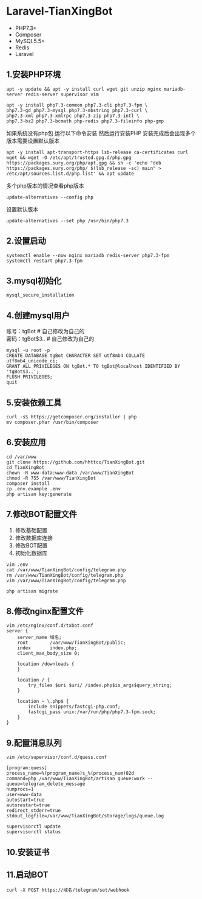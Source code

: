 # **Laravel-TianXingBot**

- PHP7.3+
- Composer
- MySQL5.5+
- Redis
- Laravel

## 1.安装PHP环境
```
apt -y update && apt -y install curl wget git unzip nginx mariadb-server redis-server supervisor vim
```

```
apt -y install php7.3-common php7.3-cli php7.3-fpm \
php7.3-gd php7.3-mysql php7.3-mbstring php7.3-curl \
php7.3-xml php7.3-xmlrpc php7.3-zip php7.3-intl \
php7.3-bz2 php7.3-bcmath php-redis php7.3-fileinfo php-gmp
```

如果系统没有php包 运行以下命令安装 然后运行安装PHP 安装完成后会出现多个版本需要设置默认版本
```
apt -y install apt-transport-https lsb-release ca-certificates curl wget && wget -O /etc/apt/trusted.gpg.d/php.gpg https://packages.sury.org/php/apt.gpg && sh -c 'echo "deb https://packages.sury.org/php/ $(lsb_release -sc) main" > /etc/apt/sources.list.d/php.list' && apt update
```

多个php版本的情况查看php版本
```
update-alternatives --config php
```

设置默认版本
```
update-alternatives --set php /usr/bin/php7.3
```

## 2.设置启动
```
systemctl enable --now nginx mariadb redis-server php7.3-fpm
systemctl restart php7.3-fpm
```

## 3.mysql初始化
```
mysql_secure_installation
```

## 4.创建mysql用户
账号：tgBot     # 自己修改为自己的  
密码：tgBot$3.. # 自己修改为自己的
```
mysql -u root -p
CREATE DATABASE tgBot CHARACTER SET utf8mb4 COLLATE utf8mb4_unicode_ci;
GRANT ALL PRIVILEGES ON tgBot.* TO tgBot@localhost IDENTIFIED BY 'tgBot$3..';
FLUSH PRIVILEGES;
quit
```

## 5.安装依赖工具
```
curl -sS https://getcomposer.org/installer | php
mv composer.phar /usr/bin/composer
```

## 6.安装应用
```
cd /var/www
git clone https://github.com/hhttco/TianXingBot.git
cd TianXingBot
chown -R www-data:www-data /var/www/TianXingBot
chmod -R 755 /var/www/TianXingBot
composer install
cp .env.example .env
php artisan key:generate
```

## 7.修改BOT配置文件
1) 修改基础配置  
2) 修改数据库连接  
3) 修改BOT配置  
4) 初始化数据库  
```
vim .env
cat /var/www/TianXingBot/config/telegram.php
rm /var/www/TianXingBot/config/telegram.php
vim /var/www/TianXingBot/config/telegram.php

php artisan migrate
```

## 8.修改nginx配置文件
```
vim /etc/nginx/conf.d/txbot.conf
server {
    server_name 域名;
    root        /var/www/TianXingBot/public;
    index       index.php;
    client_max_body_size 0;

    location /downloads {
    }

    location / {
        try_files $uri $uri/ /index.php$is_args$query_string;
    }

    location ~ \.php$ {
        include snippets/fastcgi-php.conf;
        fastcgi_pass unix:/var/run/php/php7.3-fpm.sock;
    }
}
```

## 9.配置消息队列
```
vim /etc/supervisor/conf.d/quess.conf
```
```
[program:quess]
process_name=%(program_name)s_%(process_num)02d
command=php /var/www/TianXingBot/artisan queue:work --queue=telegram_delete_message
numprocs=1
user=www-data
autostart=true
autorestart=true
redirect_stderr=true
stdout_logfile=/var/www/TianXingBot/storage/logs/queue.log
```

```
supervisorctl update
supervisorctl status
```


## 10.安装证书

## 11.启动BOT
```
curl -X POST https://域名/telegram/set/webhook
```
